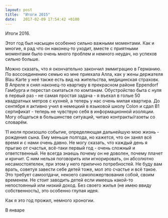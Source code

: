 ```yaml
---
layout: post
title:  "Итоги 2015"
date:   2017-02-09 17:54:42 +0100
---
```


Итоги 2016.

Этот год был насыщен особенно сильно важными моментами. Как и многие, я рад что он наконец-то
уходит, вместе с приятными моментами было очень много проблем и немного неудач, но успехов сильно больше.

Можно сказать, что я окончательно закончил эммиграцию в Германию.
По воссоединению семью ко мне приехала Алла, как у жены держателя Blau Karte у неё также есть вид
на жительства, медицинская страховк. В Апреле я снял наконец-то квартиру в прекрасном районе Eppendorf
Гамбурга и перестал скитаться по комтанам. Обустройство быта с нуля в первый раз - не самая простая
задача - я въехал в голые 50 квадратных метров с кухней, а теперь у нас очень милая квартира.
До сентября я активно учил в немецкий в языковой школу Colon и сдал B1 сертификат - теперь не чувствую
себя в информационной изоляции. Могу общаться в большинстве ситуаций, читаю контракты/газеты со словарём.

11 июля произошло событие, определяющая дальнейшую мою жизнь - рождения сына. Ему меньше полгода,
но кажется, что он занял всё время и с нами очень давно. Не могу сказать, что каждый день я прыгаю от
счастья, всё-таки первый год - очень сложный и ответственный. Не всегда знаешь почему он не
доволен, почему плачет и кричит. С ним нельзя поговорить или игнорировать, он абсолютно несамостоятелен,
при этом у него прилично потребностей. Не буду вам врать, советуя завести себе детей тоже, мол это счастье
и всё такое. Это требует самоотдачи, некоего самопожертвования собой, своим временем. Не стоит заводить
детей если имеешь какой-то непостоянный или низкий доход. Без своего жилья (не имею ввиду собственность),
это особенно глупая идея.

Как я это год прожил, немного хроногии.

В январе
